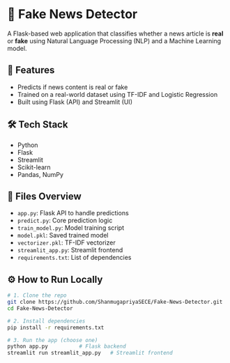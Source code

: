 # 📰 Fake News Detector

A Flask-based web application that classifies whether a news article is **real** or **fake** using Natural Language Processing (NLP) and a Machine Learning model.

## 🚀 Features
- Predicts if news content is real or fake
- Trained on a real-world dataset using TF-IDF and Logistic Regression
- Built using Flask (API) and Streamlit (UI)

## 🛠️ Tech Stack
- Python
- Flask
- Streamlit
- Scikit-learn
- Pandas, NumPy

## 📂 Files Overview
- `app.py`: Flask API to handle predictions
- `predict.py`: Core prediction logic
- `train_model.py`: Model training script
- `model.pkl`: Saved trained model
- `vectorizer.pkl`: TF-IDF vectorizer
- `streamlit_app.py`: Streamlit frontend
- `requirements.txt`: List of dependencies

## ⚙️ How to Run Locally
```bash
# 1. Clone the repo
git clone https://github.com/ShanmugapriyaSECE/Fake-News-Detector.git
cd Fake-News-Detector

# 2. Install dependencies
pip install -r requirements.txt

# 3. Run the app (choose one)
python app.py          # Flask backend
streamlit run streamlit_app.py   # Streamlit frontend
